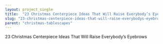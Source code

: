 ```yaml
---
layout: project_single
title:  "23 Christmas Centerpiece Ideas That Will Raise Everybody’s Eyebrows"
slug: "23-christmas-centerpiece-ideas-that-will-raise-everybodys-eyebrows"
parent: "christmas-tablescapes"
---
```

23 Christmas Centerpiece Ideas That Will Raise Everybody’s Eyebrows